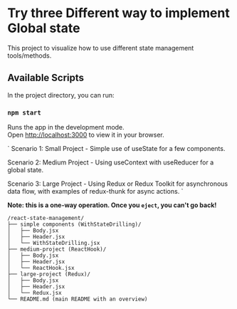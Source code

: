 # Try three Different way to implement Global state

This project to visualize how to use different state management tools/methods.

## Available Scripts

In the project directory, you can run:

### `npm start`

Runs the app in the development mode.\
Open [http://localhost:3000](http://localhost:3000) to view it in your browser.

`
Scenario 1: Small Project - Simple use of useState for a few components.

Scenario 2: Medium Project - Using useContext with useReducer for a global state.

Scenario 3: Large Project - Using Redux or Redux Toolkit for asynchronous data flow, with examples of redux-thunk for async actions.
`

**Note: this is a one-way operation. Once you `eject`, you can't go back!**

```
/react-state-management/
├── simple components (WithStateDrilling)/
│   ├── Body.jsx
│   ├── Header.jsx
│   └── WithStateDrilling.jsx
├── medium-project (ReactHook)/
│   ├── Body.jsx
│   ├── Header.jsx
│   └── ReactHook.jsx
├── large-project (Redux)/
│   ├── Body.jsx
│   ├── Header.jsx
│   └── Redux.jsx
└── README.md (main README with an overview)
```
